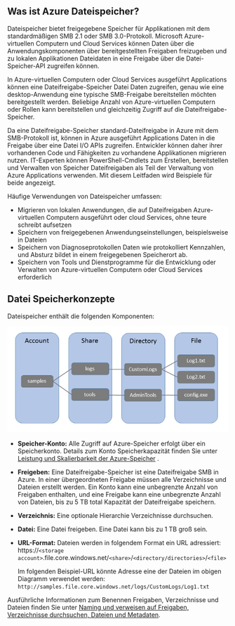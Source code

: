 ## <a name="what-is-azure-file-storage"></a>Was ist Azure Dateispeicher?

Dateispeicher bietet freigegebene Speicher für Applikationen mit dem standardmäßigen SMB 2.1 oder SMB 3.0-Protokoll. Microsoft Azure-virtuellen Computern und Cloud Services können Daten über die Anwendungskomponenten über bereitgestellten Freigaben freizugeben und zu lokalen Applikationen Dateidaten in eine Freigabe über die Datei-Speicher-API zugreifen können.

In Azure-virtuellen Computern oder Cloud Services ausgeführt Applications können eine Dateifreigabe-Speicher Datei Daten zugreifen, genau wie eine desktop-Anwendung eine typische SMB-Freigabe bereitstellen möchten bereitgestellt werden. Beliebige Anzahl von Azure-virtuellen Computern oder Rollen kann bereitstellen und gleichzeitig Zugriff auf die Dateifreigabe-Speicher.

Da eine Dateifreigabe-Speicher standard-Dateifreigabe in Azure mit dem SMB-Protokoll ist, können in Azure ausgeführt Applications Daten in die Freigabe über eine Datei I/O APIs zugreifen. Entwickler können daher ihrer vorhandenen Code und Fähigkeiten zu vorhandene Applikationen migrieren nutzen. IT-Experten können PowerShell-Cmdlets zum Erstellen, bereitstellen und Verwalten von Speicher Dateifreigaben als Teil der Verwaltung von Azure Applications verwenden. Mit diesem Leitfaden wird Beispiele für beide angezeigt.

Häufige Verwendungen von Dateispeicher umfassen:

- Migrieren von lokalen Anwendungen, die auf Dateifreigaben Azure-virtuellen Computern ausgeführt oder cloud Services, ohne teure schreibt aufsetzen
- Speichern von freigegebenen Anwendungseinstellungen, beispielsweise in Dateien
- Speichern von Diagnoseprotokollen Daten wie protokolliert Kennzahlen, und Absturz bildet in einem freigegebenen Speicherort ab. 
- Speichern von Tools und Dienstprogramme für die Entwicklung oder Verwalten von Azure-virtuellen Computern oder Cloud Services erforderlich

## <a name="file-storage-concepts"></a>Datei Speicherkonzepte

Dateispeicher enthält die folgenden Komponenten:

![Konzepte-Dateien][files-concepts]

-   **Speicher-Konto:** Alle Zugriff auf Azure-Speicher erfolgt über ein Speicherkonto. Details zum Konto Speicherkapazität finden Sie unter [Leistung und Skalierbarkeit der Azure-Speicher](../articles/storage/storage-scalability-targets.md) .

-   **Freigeben:** Eine Dateifreigabe-Speicher ist eine Dateifreigabe SMB in Azure. 
    In einer übergeordneten Freigabe müssen alle Verzeichnisse und Dateien erstellt werden. Ein Konto kann eine unbegrenzte Anzahl von Freigaben enthalten, und eine Freigabe kann eine unbegrenzte Anzahl von Dateien, bis zu 5 TB total Kapazität der Dateifreigabe speichern.

-   **Verzeichnis:** Eine optionale Hierarchie Verzeichnisse durchsuchen. 

-   **Datei:** Eine Datei freigeben. Eine Datei kann bis zu 1 TB groß sein.

-   **URL-Format:** Dateien werden in folgendem Format ein URL adressiert:   
    https://`<storage
    account>`.file.core.windows.net/`<share>`/`<directory/directories>`/`<file>`  
    
    Im folgenden Beispiel-URL könnte Adresse eine der Dateien im obigen Diagramm verwendet werden:  
    `http://samples.file.core.windows.net/logs/CustomLogs/Log1.txt`

Ausführliche Informationen zum Benennen Freigaben, Verzeichnisse und Dateien finden Sie unter [Naming und verweisen auf Freigaben, Verzeichnisse durchsuchen, Dateien und Metadaten](http://msdn.microsoft.com/library/azure/dn167011.aspx).

[files-concepts]: ./media/storage-file-concepts-include/files-concepts.png